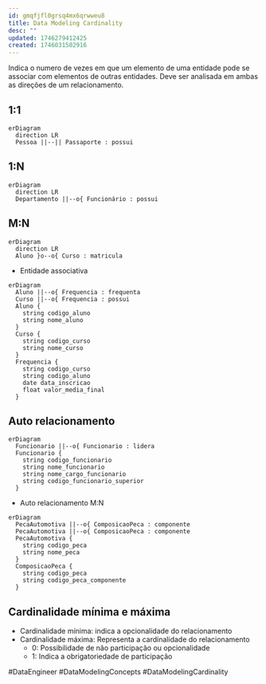 ```yaml
---
id: gmqfjfl0grsq4mx6qrwweu8
title: Data Modeling Cardinality
desc: ""
updated: 1746279412425
created: 1746031502916
---
```


Indica o numero de vezes em que um elemento de uma entidade pode se associar com elementos de outras entidades. Deve ser analisada em ambas as direções de um relacionamento.

## 1:1

```mermaid
erDiagram
  direction LR
  Pessoa ||--|| Passaporte : possui
```

## 1:N

```mermaid
erDiagram
  direction LR
  Departamento ||--o{ Funcionário : possui
```

## M:N

```mermaid
erDiagram
  direction LR
  Aluno }o--o{ Curso : matricula
```

- Entidade associativa

```mermaid
erDiagram
  Aluno ||--o{ Frequencia : frequenta
  Curso ||--o{ Frequencia : possui
  Aluno {
    string codigo_aluno
    string nome_aluno
  }
  Curso {
    string codigo_curso
    string nome_curso
  }
  Frequencia {
    string codigo_curso
    string codigo_aluno
    date data_inscricao
    float valor_media_final
  }
```

## Auto relacionamento

```mermaid
erDiagram
  Funcionario ||--o{ Funcionario : lidera
  Funcionario {
    string codigo_funcionario
    string nome_funcionario
    string nome_cargo_funcionario
    string codigo_funcionario_superior
  }
```

- Auto relacionamento M:N

```mermaid
erDiagram
  PecaAutomotiva ||--o{ ComposicaoPeca : componente
  PecaAutomotiva ||--o{ ComposicaoPeca : componente
  PecaAutomotiva {
    string codigo_peca
    string nome_peca
  }
  ComposicaoPeca {
    string codigo_peca
    string codigo_peca_componente
  }
```

## Cardinalidade mínima e máxima

- Cardinalidade mínima: indica a opcionalidade do relacionamento
- Cardinalidade máxima: Representa a cardinalidade do relacionamento
  - 0: Possibilidade de não participação ou opcionalidade
  - 1: Indica a obrigatoriedade de participação

#DataEngineer #DataModelingConcepts #DataModelingCardinality
